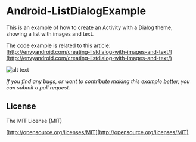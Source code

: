 # Android-ListDialogExample

This is an example of how to create an Activity with a Dialog theme, showing a list with images and text.

The code example is related to this article: 
[http://envyandroid.com/creating-listdialog-with-images-and-text/](http://envyandroid.com/creating-listdialog-with-images-and-text/) 

![alt text](http://envyandroid.com/wp/wp-content/uploads/2014/07/dialog-300x249.png "The resulting selection dialog")

*If you find any bugs, or want to contribute making this example better, you can submit a pull request.*

## License

The MIT License (MIT)

[http://opensource.org/licenses/MIT](http://opensource.org/licenses/MIT)
